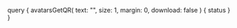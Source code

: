 query {
    avatarsGetQR(
        text: "<TEXT>",
        size: 1,
        margin: 0,
        download: false
    ) {
        status
    }
}
